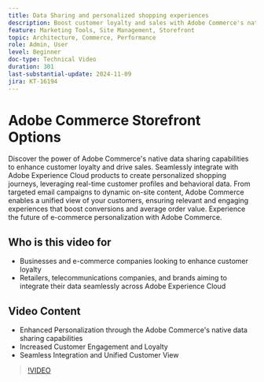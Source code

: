 ```yaml
---
title: Data Sharing and personalized shopping experiences
description: Boost customer loyalty and sales with Adobe Commerce's native data sharing, enabling personalized shopping experiences and seamless data integration.
feature: Marketing Tools, Site Management, Storefront
topic: Architecture, Commerce, Performance
role: Admin, User
level: Beginner
doc-type: Technical Video
duration: 301
last-substantial-update: 2024-11-09
jira: KT-16194
---
```


# Adobe Commerce Storefront Options

Discover the power of Adobe Commerce's native data sharing capabilities to enhance customer loyalty and drive sales.
Seamlessly integrate with Adobe Experience Cloud products to create personalized shopping journeys, leveraging real-time customer profiles and behavioral data. From targeted email campaigns to dynamic on-site content, Adobe Commerce enables a unified view of your customers, ensuring relevant and engaging experiences that boost conversions and average order value. Experience the future of e-commerce personalization with Adobe Commerce.

## Who is this video for

- Businesses and e-commerce companies looking to enhance customer loyalty
- Retailers, telecommunications companies, and brands aiming to integrate their data seamlessly across Adobe Experience Cloud 

## Video Content
 
- Enhanced Personalization through the Adobe Commerce's native data sharing capabilities 
- Increased Customer Engagement and Loyalty
- Seamless Integration and Unified Customer View

 >[!VIDEO](https://video.tv.adobe.com/v/3433568?learn=on)